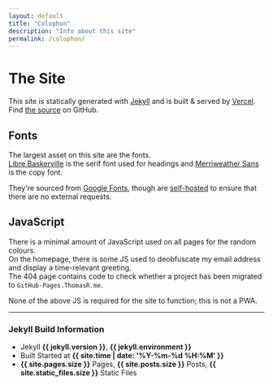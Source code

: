```yaml
---
layout: default
title: "Colophon"
description: "Info about this site"
permalink: /colophon/
---
```


# The Site
This site is statically generated with [Jekyll](https://jekyllrb.com/) and is built &amp; served by [Vercel](/_logs).  
Find [the source](https://github.com/itsmeimtom/thomasr.me) on GitHub.

## Fonts
The largest asset on this site are the fonts.  
[Libre Baskerville](https://fonts.google.com/specimen/Libre+Baskerville) is the serif font used for headings and [Merriweather Sans](https://fonts.google.com/specimen/Merriweather+Sans) is the copy font.

They're sourced from [Google Fonts](https://fonts.google.com/), though are [self-hosted](https://google-webfonts-helper.herokuapp.com/fonts) to ensure that there are no external requests.

## JavaScript
There is a minimal amount of JavaScript used on all pages for the random colours.  
On the homepage, there is some JS used to deobfuscate my email address and display a time-relevant greeting.  
The 404 page contains code to check whether a project has been migrated to `GitHub-Pages.ThomasR.me`. 

None of the above JS is required for the site to function; this is not a PWA.

---

### Jekyll Build Information

- Jekyll **{{ jekyll.version }}**, **{{ jekyll.environment }}** 
- Built Started at **{{ site.time | date: '%Y-%m-%d %H:%M' }}**
- **{{ site.pages.size }}** Pages, **{{ site.posts.size }}** Posts, **{{ site.static_files.size }}** Static Files